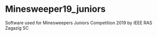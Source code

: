 # Minesweeper19_juniors
Software used for Minesweepers Juniors Competition 2019 by IEEE RAS Zagazig SC
